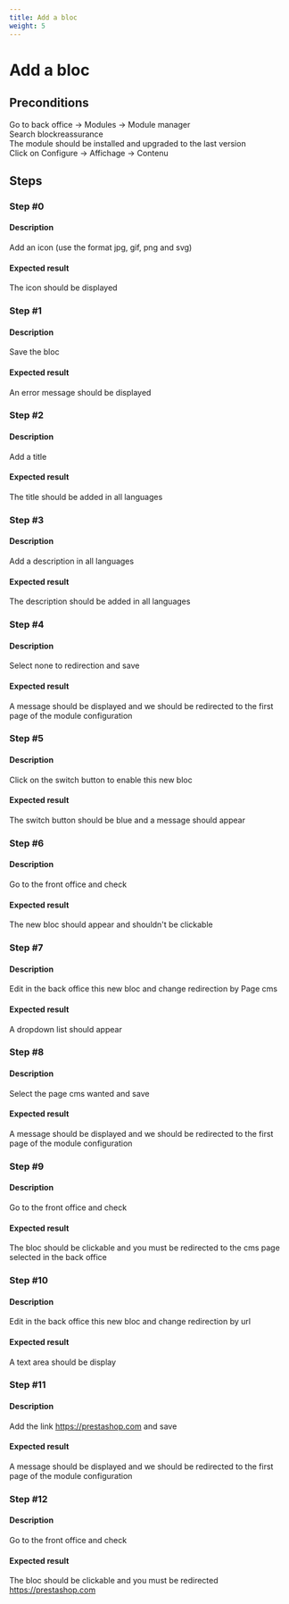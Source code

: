 ```yaml
---
title: Add a bloc
weight: 5
---
```


# Add a bloc

## Preconditions

Go to back office -> Modules -> Module manager<br />
Search blockreassurance<br />
The module should be installed and upgraded to the last version<br />
Click on Configure -> Affichage -> Contenu
## Steps
### Step #0
#### Description
Add an icon (use the format jpg, gif, png and svg)
#### Expected result
The icon should be displayed
### Step #1
#### Description
Save the bloc 
#### Expected result
An error message should be displayed 
### Step #2
#### Description
Add a title 
#### Expected result
The title should be added in all languages
### Step #3
#### Description
Add a description in all languages
#### Expected result
The description should be added in all languages
### Step #4
#### Description
Select none to redirection and save
#### Expected result
A message should be displayed and we should be redirected to the first page of the module configuration
### Step #5
#### Description
Click on the switch button to enable this new bloc
#### Expected result
	
The switch button should be blue and a message should appear 
### Step #6
#### Description
Go to the front office and check 
#### Expected result
The new bloc should appear and shouldn't be clickable
### Step #7
#### Description
Edit in the back office this new bloc and change redirection by Page cms
#### Expected result
A dropdown list should appear
### Step #8
#### Description
Select the page cms wanted and save
#### Expected result
A message should be displayed and we should be redirected to the first page of the module configuration
### Step #9
#### Description
Go to the front office and check 
#### Expected result
The bloc should be clickable and you must be redirected to the cms page selected in the back office
### Step #10
#### Description
Edit in the back office this new bloc and change redirection by url
#### Expected result
A text area should be display
### Step #11
#### Description
Add the link https://prestashop.com and save
#### Expected result
A message should be displayed and we should be redirected to the first page of the module configuration
### Step #12
#### Description
Go to the front office and check 
#### Expected result
The bloc should be clickable and you must be redirected https://prestashop.com
